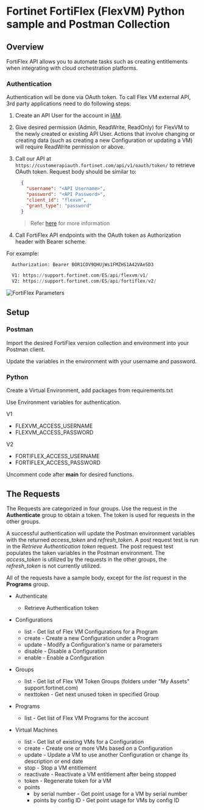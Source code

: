 # Fortinet FortiFlex (FlexVM) Python sample and Postman Collection

## Overview

FortiFlex API allows you to automate tasks such as creating entitlements when integrating with cloud orchestration platforms.

### Authentication

Authentication will be done via OAuth token. To call Flex VM external API, 3rd party applications need to do following steps:

1. Create an API User for the account in [IAM](https://docs.fortinet.com/document/forticloud/21.2.0/identity-access-management-iam/282341/adding-an-api-user).

2. Give desired permission (Admin, ReadWrite, ReadOnly) for FlexVM to the newly created or existing API User. Actions that involve changing or creating data (such as creating a new Configuration or updating a VM) will require ReadWrite permission or above.

3. Call our API at `https://customerapiauth.fortinet.com/api/v1/oauth/token/` to retrieve OAuth token. Request body should be similar to:

    ```json
      {
        "username": "<API Username>",
        "password": "<API Password>",
        "client_id": "flexvm",
        "grant_type": "password"
      }
    ```

    > Refer [here](https://docs.fortinet.com/document/fortiauthenticator/6.1.2/rest-api-solution-guide/498666/oauth-server-token-oauth-token) for more information

4. Call FortiFlex API endpoints with the OAuth token as Authorization header with Bearer scheme.

For example:

  ```python
    Authorization: Bearer BOR1COV9QHUjWs1FMZHS1A42VAe5D3

    V1: https://support.fortinet.com/ES/api/flexvm/v1/
    V2: https://support.fortinet.com/ES/api/fortiflex/v2/
  ```

  ![FortiFlex Parameters](images/fortiflex-parameters.png)

## Setup

### Postman

Import the desired FortiFlex version collection and environment into your Postman client.

Update the variables in the environment with your username and password.

### Python

Create a Virtual Environment, add packages from requirements.txt

Use Environment variables for authentication.

V1

- FLEXVM_ACCESS_USERNAME
- FLEXVM_ACCESS_PASSWORD

V2

- FORTIFLEX_ACCESS_USERNAME
- FORTIFLEX_ACCESS_PASSWORD

Uncomment code after __main__ for desired functions.

## The Requests

The Requests are categorized in four groups. Use the request in the __Authenticate__ group to obtain a token. The token is used for requests in the other groups.

A successful authentication will update the Postman environment variables with the returned *access_token* and *refresh_token*. A post request test is run in the *Retrieve Authentication token* request. The post request test populates the taken variables in the Postman environment. The *access_token* is utilized by the requests in the other groups, the *refresh_token* is not currently utilized.

All of the requests have a sample body, except for the *list* request in the __Programs__ group.

- Authenticate
  - Retrieve Authentication token

- Configurations
  - list - Get list of Flex VM Configurations for a Program
  - create - Create a new Configuration under a Program
  - update - Modify a Configuration's name or parameters
  - disable - Disable a Configuration
  - enable - Enable a Configuration

- Groups
  - list - Get list of Flex VM Token Groups (folders under "My Assets" support.fortinet.com)
  - nexttoken - Get next unused token in specified Group

- Programs
  - list - Get list of Flex VM Programs for the account

- Virtual Machines
  - list - Get list of existing VMs for a Configuration
  - create - Create one or more VMs based on a Configuration
  - update - Update a VM to use another Configuration or change its description or end date
  - stop - Stop a VM entitlement
  - reactivate - Reactivate a VM entitlement after being stopped
  - token - Regenerate token for a VM
  - points
    - by serial number - Get point usage for a VM by serial number
    - points by config ID - Get point usage for VMs by config ID
  